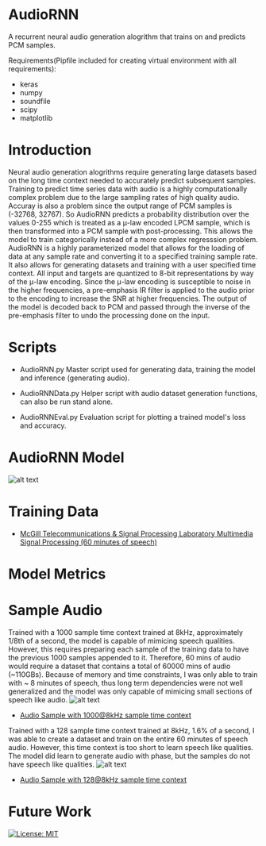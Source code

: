 # AudioRNN

  A recurrent neural audio generation alogrithm that trains on and predicts PCM samples.
  
  Requirements(Pipfile included for creating virtual environment with all requirements):

- keras
- numpy
- soundfile
- scipy
- matplotlib
    
# Introduction

  Neural audio generation alogrithms require generating large datasets based on the long time context needed to accurately predict subsequent samples. Training to predict time series data with audio is a highly computationally complex problem due to the large sampling rates of high quality audio. Accuray is also a problem since the output range of PCM samples is (-32768, 32767). So AudioRNN predicts a probability distribution over the values 0-255 which is treated as a μ-law encoded LPCM sample, which is then transformed into a PCM sample with post-processing. This allows the model to train categorically instead of a more complex regresssion problem.
  AudioRNN is a highly parameterized model that allows for the loading of data at any sample rate and converting it to a specified training sample rate. It also allows for generating datasets and training with a user specified time context. All input and targets are quantized to 8-bit representations by way of the μ-law encoding. Since the μ-law encoding is susceptible to noise in the higher frequencies, a pre-emphasis IR filter is applied to the audio prior to the encoding to increase the SNR at higher frequencies. The output of the model is decoded back to PCM and passed through the inverse of the pre-emphasis filter to undo the processing done on the input. 
  
# Scripts
- AudioRNN.py
  Master script used for generating data, training the model and inference (generating audio).
  
- AudioRNNData.py
  Helper script with audio dataset generation functions, can also be run stand alone.

- AudioRNNEval.py
  Evaluation script for plotting a trained model's loss and accuracy.
  
# AudioRNN Model

![alt text](https://github.com/mpc6/AudioRNN/blob/master/GRU-AudioRNN.png "AudioRNN model")

# Training Data

 - [McGill Telecommunications & Signal Processing Laboratory
Multimedia Signal Processing (60 minutes of speech)](http://www-mmsp.ece.mcgill.ca/Documents/Data)

# Model Metrics

# Sample Audio 

  Trained with a 1000 sample time context trained at 8kHz, approximately 1/8th of a second, the model is capable of mimicing speech qualities. However, this requires preparing each sample of the training data to have the previous 1000 samples appended to it. Therefore, 60 mins of audio would require a dataset that contains a total of 60000 mins of audio (~110GBs). Because of memory and time constraints, I was only able to train with ~ 8 minutes of speech, thus long term dependencies were not well generalized and the model was only capable of mimicing small sections of speech like audio.
    ![alt text](https://github.com/mpc6/AudioRNN/blob/master/ReadmeAssets/AudioRNN1000ts.png "AudioRNN model 1000 time steps")
  - [Audio Sample with 1000@8kHz sample time context](https://mpc6.github.io/AudioRNNDemo/output-1000ts.wav)
  
  Trained with a 128 sample time context trained at 8kHz, 1.6% of a second, I was able to create a dataset and train on the entire 60 minutes of speech audio. However, this time context is too short to learn speech like qualities. The model did learn to generate audio with phase, but the samples do not have speech like qualities.
  ![alt text](https://github.com/mpc6/AudioRNN/blob/master/ReadmeAssets/AudioRNN100ts.png "AudioRNN model 128 time steps")
  - [Audio Sample with 128@8kHz sample time context](https://mpc6.github.io/AudioRNNDemo/output-128ts.wav)
  
# Future Work

[![License: MIT](https://img.shields.io/badge/License-MIT-yellow.svg)](https://opensource.org/licenses/MIT)
